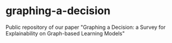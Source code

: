 # graphing-a-decision
Public repository of our paper "Graphing a Decision: a Survey for Explainability on Graph-based Learning Models"
